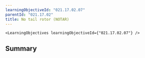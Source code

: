```yaml
---
learningObjectiveId: "021.17.02.07"
parentId: "021.17.02"
title: No tail rotor (NOTAR)
---
```


```tsx eval
<LearningObjectives learningObjectiveId={"021.17.02.07"} />
```

## Summary

